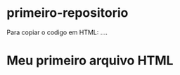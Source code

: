 # primeiro-repositorio

Para copiar o codigo em HTML:
....

<html>
  <h1>Meu primeiro arquivo HTML</h1>
  </html>
